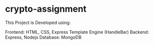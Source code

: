 # crypto-assignment
This Project is Developed using:

Frontend: HTML, CSS, Express Template Engine (HandleBar)
Backend: Express, Nodejs
Database: MongoDB
